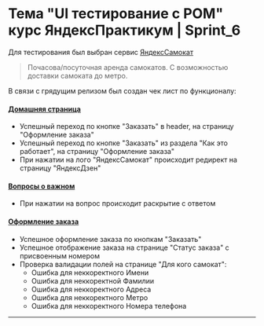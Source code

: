 # Тема "UI тестирование с POM" курс ЯндексПрактикум | Sprint_6
Для тестирования был выбран сервис [ЯндексСамокат](https://qa-scooter.praktikum-services.ru/)
> Почасова/посуточная аренда самокатов. С возможностью доставки самоката до метро.

В связи с грядущим релизом был создан чек лист по функционалу:

#### [Домашняя страница](tests/test_home_page.py)
- Успешный переход по кнопке "Заказать" в header, на страницу "Оформление заказа"
- Успешный переход по кнопке "Заказать" из раздела "Как это работает", на страницу "Оформление заказа"
- При нажатии на лого "ЯндексСамокат" происходит редирект на страницу "ЯндексДзен"


#### [Вопросы о важном](tests/test_FAQ.py)
- При нажатии на вопрос происходит раскрытие c ответом 


#### [Оформление заказа](tests/test_order_page.py)
- Успешное оформление заказа по кнопкам "Заказать"
- Успешное отображение заказа на странице "Статус заказа" с присвоенным номером
- Проверка валидации полей на странице "Для кого самокат":
     - Ошибка для неккоректного Имени 
     - Ошибка для неккоректной Фамилии 
     - Ошибка для неккоректного Адреса 
     - Ошибка для неккоректного Метро 
     - Ошибка для неккоректного Номера телефона


---